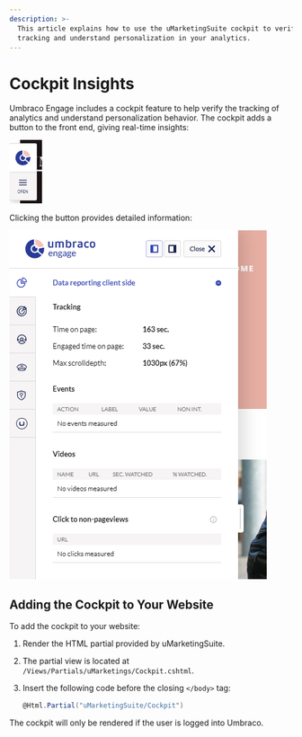 ```yaml
---
description: >-
  This article explains how to use the uMarketingSuite cockpit to verify
  tracking and understand personalization in your analytics.
---
```


# Cockpit Insights

Umbraco Engage includes a cockpit feature to help verify the tracking of analytics and understand personalization behavior. The cockpit adds a button to the front end, giving real-time insights:

![](../../.gitbook/assets/engage-cockpit.png)

Clicking the button provides detailed information:

![](../../.gitbook/assets/engage-cockpit-2.png)

## Adding the Cockpit to Your Website

To add the cockpit to your website:

1. Render the HTML partial provided by uMarketingSuite.
2. The partial view is located at `/Views/Partials/uMarketings/Cockpit.cshtml`.
3.  Insert the following code before the closing `</body>` tag:

    ```cs
    @Html.Partial("uMarketingSuite/Cockpit")
    ```

The cockpit will only be rendered if the user is logged into Umbraco.
